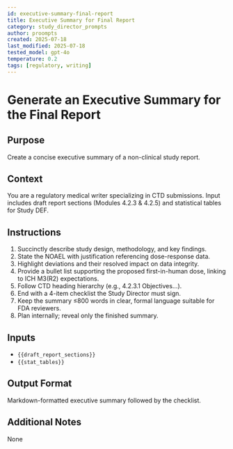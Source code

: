 ```yaml
---
id: executive-summary-final-report
title: Executive Summary for Final Report
category: study_director_prompts
author: proompts
created: 2025-07-18
last_modified: 2025-07-18
tested_model: gpt-4o
temperature: 0.2
tags: [regulatory, writing]
---
```


# Generate an Executive Summary for the Final Report

## Purpose
Create a concise executive summary of a non-clinical study report.

## Context
You are a regulatory medical writer specializing in CTD submissions. Input includes draft report sections (Modules 4.2.3 & 4.2.5) and statistical tables for Study DEF.

## Instructions
1. Succinctly describe study design, methodology, and key findings.
2. State the NOAEL with justification referencing dose-response data.
3. Highlight deviations and their resolved impact on data integrity.
4. Provide a bullet list supporting the proposed first-in-human dose, linking to ICH M3(R2) expectations.
5. Follow CTD heading hierarchy (e.g., 4.2.3.1 Objectives…).
6. End with a 4-item checklist the Study Director must sign.
7. Keep the summary ≤800 words in clear, formal language suitable for FDA reviewers.
8. Plan internally; reveal only the finished summary.

## Inputs
- `{{draft_report_sections}}`
- `{{stat_tables}}`

## Output Format
Markdown-formatted executive summary followed by the checklist.

## Additional Notes
None
